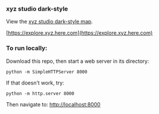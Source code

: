 ### xyz studio dark-style

View the [xyz studio dark-style map](https://sensescape.github.io/xyz-studio-dark/).

[https://explore.xyz.here.com](https://explore.xyz.here.com)

### To run locally:

Download this repo, then start a web server in its directory:

    python -m SimpleHTTPServer 8000
    
If that doesn't work, try:

    python -m http.server 8000
    
Then navigate to: [http://localhost:8000](http://localhost:8000)
